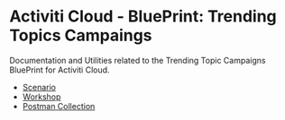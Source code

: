 # Activiti Cloud - BluePrint: Trending Topics Campaings
Documentation and Utilities related to the Trending Topic Campaigns BluePrint for Activiti Cloud.

- [Scenario](/scenario.md)
- [Workshop](/workshop.md)
- [Postman Collection](/BluePrint-%20Trending%20Topic%20Campaigns.postman_collection.json)


